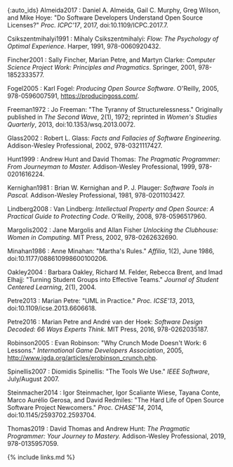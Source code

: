 ---
---

<div class="bibliography" markdown="1">

{:auto_ids}
Almeida2017
:   Daniel A. Almeida, Gail C. Murphy, Greg Wilson, and Mike Hoye:
    "Do Software Developers Understand Open Source Licenses?"
    *Proc. ICPC'17*, 2017, doi:10.1109/ICPC.2017.7.

Csikszentmihalyi1991
:   Mihaly Csikszentmihalyi:
    *Flow: The Psychology of Optimal Experience*.
    Harper, 1991, 978-0060920432.

Fincher2001
:   Sally Fincher, Marian Petre, and Martyn Clarke:
    *Computer Science Project Work: Principles and Pragmatics*.
    Springer, 2001, 978-1852333577.

Fogel2005
:   Karl Fogel:
    *Producing Open Source Software*.
    O'Reilly, 2005, 978-0596007591, <https://producingoss.com/>.

Freeman1972
:   Jo Freeman:
    "The Tyranny of Structurelessness."
    Originally published in *The Second Wave*, 2(1), 1972;
    reprinted in *Women's Studies Quarterly*, 2013, doi:10.1353/wsq.2013.0072.

Glass2002
:   Robert L. Glass:
    *Facts and Fallacies of Software Engineering.*
    Addison-Wesley Professional, 2002, 978-0321117427.

Hunt1999
:   Andrew Hunt and David Thomas:
    *The Pragmatic Programmer: From Journeyman to Master.*
    Addison-Wesley Professional, 1999, 978-0201616224.

Kernighan1981
:   Brian W. Kernighan and P. J. Plauger:
    *Software Tools in Pascal.*
    Addison-Wesley Professional, 1981, 978-0201103427.

Lindberg2008
:   Van Lindberg: *Intellectual Property and Open Source: A Practical Guide to Protecting Code*.
    O'Reilly, 2008, 978-0596517960.

Margolis2002
:   Jane Margolis and Allan Fisher
    *Unlocking the Clubhouse: Women in Computing*.
    MIT Press, 2002, 978-0262632690.

Minahan1986
:   Anne Minahan: "Martha's Rules."
    *Affilia*, 1(2), June 1986, doi:10.1177/088610998600100206.

Oakley2004
:   Barbara Oakley, Richard M. Felder, Rebecca Brent, and Imad Elhajj:
    "Turning Student Groups into Effective Teams."
    *Journal of Student Centered Learning*, 2(1), 2004.

Petre2013
:   Marian Petre:
    "UML in Practice."
    *Proc. ICSE'13*, 2013, doi:10.1109/icse.2013.6606618.

Petre2016
:   Marian Petre and André van der Hoek:
    *Software Design Decoded: 66 Ways Experts Think*.
    MIT Press, 2016, 978-0262035187.

Robinson2005
:   Evan Robinson:
    "Why Crunch Mode Doesn't Work: 6 Lessons."
    *International Game Developers Association*, 2005,
    <http://www.igda.org/articles/erobinson_crunch.php>.

Spinellis2007
:   Diomidis Spinellis:
    "The Tools We Use."
    *IEEE Software*, July/August 2007.

Steinmacher2014
:   Igor Steinmacher, Igor Scaliante Wiese, Tayana Conte, Marco Aurélio Gerosa, and David Redmiles:
    "The Hard Life of Open Source Software Project Newcomers."
    *Proc. CHASE'14*, 2014, doi:10.1145/2593702.2593704.

Thomas2019
:   David Thomas and Andrew Hunt:
    *The Pragmatic Programmer: Your Journey to Mastery.*
    Addison-Wesley Professional, 2019, 978-0135957059.

</div>

{% include links.md %}
